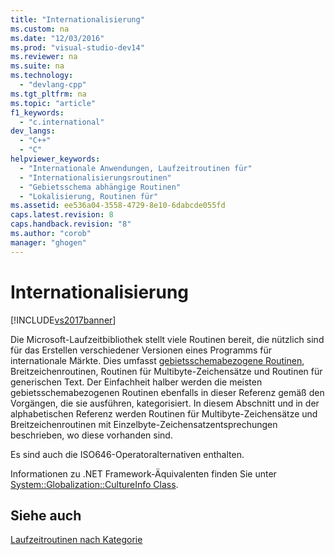 ```yaml
---
title: "Internationalisierung"
ms.custom: na
ms.date: "12/03/2016"
ms.prod: "visual-studio-dev14"
ms.reviewer: na
ms.suite: na
ms.technology: 
  - "devlang-cpp"
ms.tgt_pltfrm: na
ms.topic: "article"
f1_keywords: 
  - "c.international"
dev_langs: 
  - "C++"
  - "C"
helpviewer_keywords: 
  - "Internationale Anwendungen, Laufzeitroutinen für"
  - "Internationalisierungsroutinen"
  - "Gebietsschema abhängige Routinen"
  - "Lokalisierung, Routinen für"
ms.assetid: ee536a04-3558-4729-8e10-6dabcde055fd
caps.latest.revision: 8
caps.handback.revision: "8"
ms.author: "corob"
manager: "ghogen"
---
```

# Internationalisierung
[!INCLUDE[vs2017banner](../assembler/inline/includes/vs2017banner.md)]

Die Microsoft\-Laufzeitbibliothek stellt viele Routinen bereit, die nützlich sind für das Erstellen verschiedener Versionen eines Programms für internationale Märkte.  Dies umfasst [gebietsschemabezogene Routinen](../c-runtime-library/locale.md), Breitzeichenroutinen, Routinen für Multibyte\-Zeichensätze und Routinen für generischen Text.  Der Einfachheit halber werden die meisten gebietsschemabezogenen Routinen ebenfalls in dieser Referenz gemäß den Vorgängen, die sie ausführen, kategorisiert.  In diesem Abschnitt und in der alphabetischen Referenz werden Routinen für Multibyte\-Zeichensätze und Breitzeichenroutinen mit Einzelbyte\-Zeichensatzentsprechungen beschrieben, wo diese vorhanden sind.  
  
 Es sind auch die ISO646\-Operatoralternativen enthalten.  
  
 Informationen zu .NET Framework\-Äquivalenten finden Sie unter [System::Globalization::CultureInfo Class](https://msdn.microsoft.com/en-us/library/system.globalization.cultureinfo.aspx).  
  
## Siehe auch  
 [Laufzeitroutinen nach Kategorie](../c-runtime-library/run-time-routines-by-category.md)